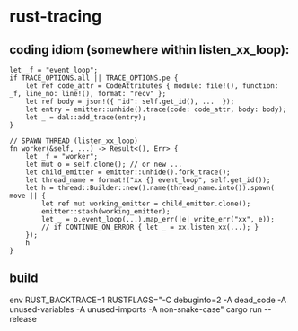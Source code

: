 # rust-tracing

## coding idiom (somewhere within listen_xx_loop):

    let _f = "event_loop"; 
    if TRACE_OPTIONS.all || TRACE_OPTIONS.pe {
        let ref code_attr = CodeAttributes { module: file!(), function: _f, line_no: line!(), format: "recv" };
        let ref body = json!({ "id": self.get_id(), ...  });
        let entry = emitter::unhide().trace(code: code_attr, body: body);
        let _ = dal::add_trace(entry);
    }

    // SPAWN THREAD (listen_xx_loop)
    fn worker(&self, ...) -> Result<(), Err> {
        let _f = "worker";
        let mut o = self.clone(); // or new ...
        let child_emitter = emitter::unhide().fork_trace();
        let thread_name = format!("xx {} event_loop", self.get_id());
        let h = thread::Builder::new().name(thread_name.into()).spawn( move || {
            let ref mut working_emitter = child_emitter.clone();
            emitter::stash(working_emitter);
            let _ = o.event_loop(...).map_err(|e| write_err("xx", e));
            // if CONTINUE_ON_ERROR { let _ = xx.listen_xx(...); }
        });
        h
    }

## build

env RUST_BACKTRACE=1 RUSTFLAGS="-C debuginfo=2 -A dead_code -A unused-variables -A unused-imports -A non-snake-case" cargo run --release

